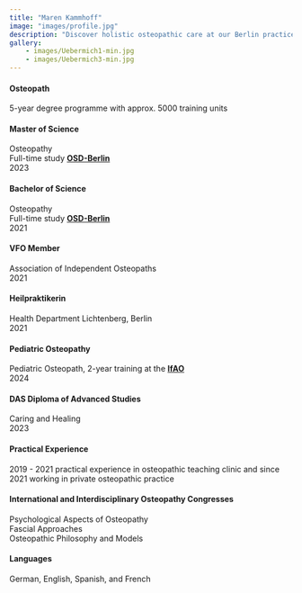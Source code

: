 ```yaml
---
title: "Maren Kammhoff"
image: "images/profile.jpg"
description: "Discover holistic osteopathic care at our Berlin practice. Specializing in chronic pain, acute injuries, and overall wellness, we offer personalized treatments in a welcoming environment. Visit us for expert osteopathy services tailored to your needs."
gallery: 
    - images/Uebermich1-min.jpg
    - images/Uebermich3-min.jpg
---
```


#### Osteopath
5-year degree programme with approx. 5000 training units

#### Master of Science
Osteopathy <br> 
Full-time study **[OSD-Berlin](https://www.osteopathie-schule.de/ "Studium an der OSD")** <br>
2023 
  
#### Bachelor of Science  
Osteopathy <br>
Full-time study **[OSD-Berlin](https://www.osteopathie-schule.de/ "Studium an der OSD")**  <br>
2021
  
#### VFO Member
Association of Independent Osteopaths <br>
2021
  
#### Heilpraktikerin
Health Department Lichtenberg, Berlin <br>
2021  

#### Pediatric Osteopathy <br>
Pediatric Osteopath, 2-year training at the **[IfAO](https://www.ifaop.com/postgraduatkurse/kursuebersicht/ "kinderosteopathische Ausbildung")** <br>
2024

#### DAS Diploma of Advanced Studies <br>
Caring and Healing <br>
2023

#### Practical Experience <br>
2019 - 2021 practical experience in osteopathic teaching clinic and since 2021 working in private osteopathic practice
  
#### International and Interdisciplinary Osteopathy Congresses 
Psychological Aspects of Osteopathy<br>
Fascial Approaches <br> 
Osteopathic Philosophy and Models <br>

#### Languages <br>
German, English, Spanish, and French  